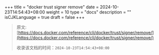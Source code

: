 +++
title = "docker trust signer remove"
date = 2024-10-23T14:54:43+08:00
weight = 10
type = "docs"
description = ""
isCJKLanguage = true
draft = false
+++

> 原文: [https://docs.docker.com/reference/cli/docker/trust/signer/remove/](https://docs.docker.com/reference/cli/docker/trust/signer/remove/)
>
> 收录该文档的时间：`2024-10-23T14:54:43+08:00`
